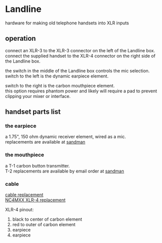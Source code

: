 # Landline
hardware for making old telephone handsets into XLR inputs 

## operation  

connect an XLR-3 to the XLR-3 connector on the left of the Landline box.  
connect the supplied handset to the XLR-4 connector on the right side of the Landline box.  

the switch in the middle of the Landline box controls the mic selection.  
switch to the left is the dynamic earpiece element.  
  
switch to the right is the carbon mouthpiece element.  
this option requires phantom power and likely will require a pad to prevent clipping your mixer or interface.  



## handset parts list

### the earpiece  
a 1.75", 150 ohm dynamic receiver element, wired as a mic.  
replacements are available at [sandman](https://www.sandman.com/products/asx7t-dr-1-dynamic-receiver-transmitter)

### the mouthpiece  
a T-1 carbon button transmitter.  
T-2 replacements are available by email order at [sandman](www.sandman.com)

### cable
[cable replacement](https://www.sandman.com/products/tel4q-6-foot-black-4-conductor-spade-to-spade-handset-cord)  
[NC4MXX XLR-4 replacement](https://www.mouser.com/ProductDetail/Neutrik/NC4MXX?qs=RMiEzKrVl1ceI5POQM8YGg%3D%3D)  
  
XLR-4 pinout:  
1. black to center of carbon element 
2. red to outer of carbon element  
3. earpiece  
4. earpiece  

